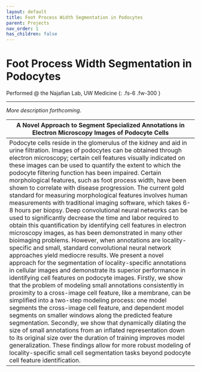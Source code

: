 ```yaml
---
layout: default
title: Foot Process Width Segmentation in Podocytes
parent: Projects
nav_order: 1
has_children: false
---
```


# Foot Process Width Segmentation in Podocytes

Performed @ the Najafian Lab, UW Medicine
{: .fs-6 .fw-300 }

---

*More description forthcoming*.

| A Novel Approach to Segment Specialized Annotations in Electron Microscopy Images of Podocyte Cells |
| --- |
| Podocyte cells reside in the glomerulus of the kidney and aid in urine filtration. Images of podocytes can be obtained through electron microscopy; certain cell features visually indicated on these images can be used to quantify the extent to which the podocyte filtering function has been impaired. Certain morphological features, such as foot process width, have been shown to correlate with disease progression. The current gold standard for measuring morphological features involves human measurements with traditional imaging software, which takes 6-8 hours per biopsy. Deep convolutional neural networks can be used to significantly decrease the time and labor required to obtain this quantification by identifying cell features in electron microscopy images, as has been demonstrated in many other bioimaging problems. However, when annotations are locality-specific and small, standard convolutional neural network approaches yield mediocre results. We present a novel approach for the segmentation of locality-specific annotations in cellular images and demonstrate its superior performance in identifying cell features on podocyte images. Firstly, we show that the problem of modeling small annotations consistently in proximity to a cross-image cell feature, like a membrane, can be simplified into a two-step modeling process: one model segments the cross-image cell feature, and dependent model segments on smaller windows along the predicted feature segmentation. Secondly, we show that dynamically dilating the size of small annotations from an inflated representation down to its original size over the duration of training improves model generalization. These findings allow for more robust modeling of locality-specific small cell segmentation tasks beyond podocyte cell feature identification. |
